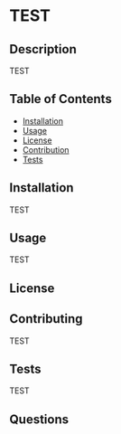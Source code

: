 # TEST

  ## Description
  TEST

  ## Table of Contents
  - [Installation](#installation)
  - [Usage](#usage)
  - [License](#license)
  - [Contribution](#contribution)
  - [Tests](#test)

  ## Installation
  TEST

  ## Usage
  TEST

  ## License
  
  ## Contributing
  TEST

  ## Tests
  TEST
  
  ## Questions
